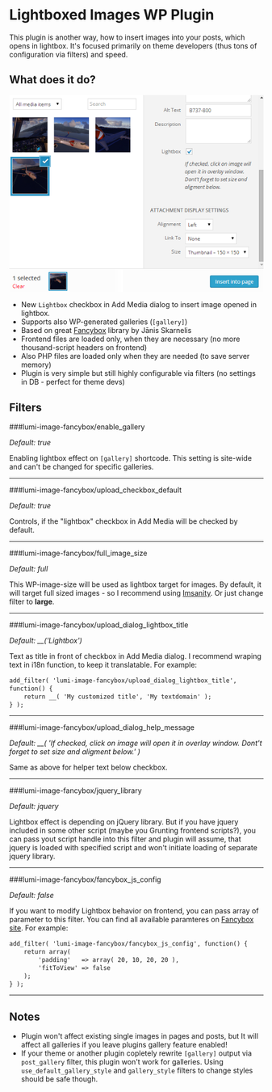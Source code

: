 Lightboxed Images WP Plugin
===
This plugin is another way, how to insert images into your posts, which opens in lightbox.
It's focused primarily on theme developers (thus tons of configuration via filters) and speed.

What does it do?
---

![Lightbox checkbox preview](https://raw.githubusercontent.com/jakub-klapka/image-lightbox-wp-plugin/master/src/lumi-image-fancybox_screen1.png)

 - New `Lightbox` checkbox in Add Media dialog to insert image opened in lightbox.
 - Supports also WP-generated galleries (`[gallery]`)
 - Based on great [Fancybox](http://fancyapps.com/fancybox/) library by Jānis Skarnelis
 - Frontend files are loaded only, when they are necessary (no more thousand-script headers on frontend)
 - Also PHP files are loaded only when they are needed (to save server memory)
 - Plugin is very simple but still highly configurable via filters (no settings in DB - perfect for theme devs)

Filters
---

###lumi-image-fancybox/enable_gallery

*Default: true*

Enabling lightbox effect on `[gallery]` shortcode. This setting is site-wide and can't be changed for specific galleries.

---

###lumi-image-fancybox/upload_checkbox_default

*Default: true*

Controls, if the "lightbox" checkbox in Add Media will be checked by default.

----

###lumi-image-fancybox/full_image_size

*Default: full*

This WP-image-size will be used as lightbox target for images. By default, it will target full sized images - so I recommend using [Imsanity](http://wordpress.org/plugins/imsanity/). Or just change filter to __large__.

---

###lumi-image-fancybox/upload_dialog_lightbox_title

*Default: __('Lightbox')*

Text as title in front of checkbox in Add Media dialog. I recommend wraping text in i18n function, to keep it translatable. For example:

    add_filter( 'lumi-image-fancybox/upload_dialog_lightbox_title', function() {
        return __( 'My customized title', 'My textdomain' );
    } );

---

###lumi-image-fancybox/upload_dialog_help_message

*Default: __( 'If checked, click on image will open it in overlay window. Dont't forget to set size and aligment below.' )*

Same as above for helper text below checkbox.

---

###lumi-image-fancybox/jquery_library

*Default: jquery*

Lightbox effect is depending on jQuery library. But if you have jquery included in some other script (maybe you Grunting frontend scripts?), you can pass yout script handle into this filter and plugin will assume, that jquery is loaded with specified script and won't initiate loading of separate jquery library.

---

###lumi-image-fancybox/fancybox_js_config

*Default: false*

If you want to modify Lightbox behavior on frontend, you can pass array of parameter to this filter. You can find all available paramteres on [Fancybox site](http://fancyapps.com/fancybox/#docs). For example:

    add_filter( 'lumi-image-fancybox/fancybox_js_config', function() {
        return array(
            'padding'   => array( 20, 10, 20, 20 ),
            'fitToView' => false
        );
    } );

---

Notes
---

 - Plugin won't affect existing single images in pages and posts, but It will affect all galleries if you leave plugins gallery feature enabled!
 - If your theme or another plugin copletely rewrite `[gallery]` output via `post_gallery` filter, this plugin won't work for galleries. Using `use_default_gallery_style` and `gallery_style` filters to change styles should be safe though.
